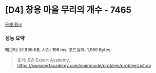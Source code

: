 # [D4] 창용 마을 무리의 개수 - 7465 

[문제 링크](https://swexpertacademy.com/main/code/problem/problemDetail.do?contestProbId=AWngfZVa9XwDFAQU) 

### 성능 요약

메모리: 51,836 KB, 시간: 196 ms, 코드길이: 1,959 Bytes



> 출처: SW Expert Academy, https://swexpertacademy.com/main/code/problem/problemList.do